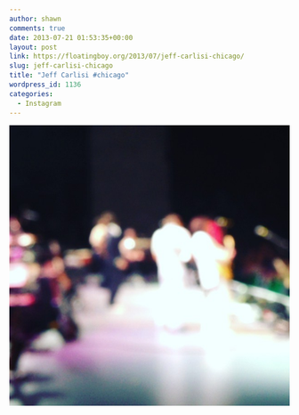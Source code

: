 ```yaml
---
author: shawn
comments: true
date: 2013-07-21 01:53:35+00:00
layout: post
link: https://floatingboy.org/2013/07/jeff-carlisi-chicago/
slug: jeff-carlisi-chicago
title: "Jeff Carlisi #chicago"
wordpress_id: 1136
categories:
  - Instagram
---
```


[![Jeff Carlisi #chicago](/assets/media/2013/07/75d5d25af1a711e2967b22000aa80146_7.jpg)](/assets/media/2013/07/75d5d25af1a711e2967b22000aa80146_7.jpg)
